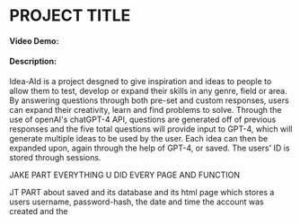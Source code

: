 #  PROJECT TITLE
#### Video Demo:  <URL HERE>
#### Description:

Idea-AId is a project desgned to give inspiration and ideas to people to allow them to test, develop or expand their skills in any genre, field or area. By answering questions through both pre-set and custom responses, users can expand their creativity, learn and find problems to solve. Through the use of openAI's chatGPT-4 API, questions are generated off of previous responses and the five total questions will provide input to GPT-4, which will generate multiple ideas to be used by the user. Each idea can then be expanded upon, again through the help of GPT-4, or saved. The users' ID is stored through sessions.


JAKE PART EVERYTHING U DID EVERY PAGE AND FUNCTION

JT PART about saved and its database and its html page
 which stores a users username, password-hash, the date and time the account was created and the 
